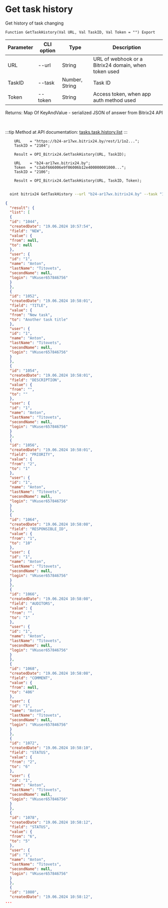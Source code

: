 ﻿---
sidebar_position: 19
---

# Get task history
 Get history of task changing



`Function GetTaskHistory(Val URL, Val TaskID, Val Token = "") Export`

  | Parameter | CLI option | Type | Description |
  |-|-|-|-|
  | URL | --url | String | URL of webhook or a Bitrix24 domain, when token used |
  | TaskID | --task | Number, String | Task ID |
  | Token | --token | String | Access token, when app auth method used |

  
  Returns:  Map Of KeyAndValue - serialized JSON of answer from Bitrix24 API

<br/>

:::tip
Method at API documentation: [tasks.task.history.list](https://dev.1c-bitrix.ru/rest_help/tasks/task/tasks/tasks_task_history_list.php)
:::
<br/>


```bsl title="Code example"
    URL    = "https://b24-ar17wx.bitrix24.by/rest/1/1o2...";
    TaskID = "2104";

    Result = OPI_Bitrix24.GetTaskHistory(URL, TaskID);

    URL    = "b24-ar17wx.bitrix24.by";
    Token  = "c3abf666006e9f06006b12e400000001000...";
    TaskID = "2106";

    Result = OPI_Bitrix24.GetTaskHistory(URL, TaskID, Token);
```



```sh title="CLI command example"
    
  oint bitrix24 GetTaskHistory --url "b24-ar17wx.bitrix24.by" --task "1080" --token "fe3fa966006e9f06006b12e400000001000..."

```

```json title="Result"
{
  "result": {
  "list": [
  {
  "id": "1044",
  "createdDate": "19.06.2024 10:57:54",
  "field": "NEW",
  "value": {
  "from": null,
  "to": null
  },
  "user": {
  "id": "1",
  "name": "Anton",
  "lastName": "Titovets",
  "secondName": null,
  "login": "VKuser657846756"
  }
  },
  {
  "id": "1052",
  "createdDate": "19.06.2024 10:58:01",
  "field": "TITLE",
  "value": {
  "from": "New task",
  "to": "Another task title"
  },
  "user": {
  "id": "1",
  "name": "Anton",
  "lastName": "Titovets",
  "secondName": null,
  "login": "VKuser657846756"
  }
  },
  {
  "id": "1054",
  "createdDate": "19.06.2024 10:58:01",
  "field": "DESCRIPTION",
  "value": {
  "from": "",
  "to": ""
  },
  "user": {
  "id": "1",
  "name": "Anton",
  "lastName": "Titovets",
  "secondName": null,
  "login": "VKuser657846756"
  }
  },
  {
  "id": "1056",
  "createdDate": "19.06.2024 10:58:01",
  "field": "PRIORITY",
  "value": {
  "from": "2",
  "to": "1"
  },
  "user": {
  "id": "1",
  "name": "Anton",
  "lastName": "Titovets",
  "secondName": null,
  "login": "VKuser657846756"
  }
  },
  {
  "id": "1064",
  "createdDate": "19.06.2024 10:58:08",
  "field": "RESPONSIBLE_ID",
  "value": {
  "from": "1",
  "to": "10"
  },
  "user": {
  "id": "1",
  "name": "Anton",
  "lastName": "Titovets",
  "secondName": null,
  "login": "VKuser657846756"
  }
  },
  {
  "id": "1066",
  "createdDate": "19.06.2024 10:58:08",
  "field": "AUDITORS",
  "value": {
  "from": "",
  "to": "1"
  },
  "user": {
  "id": "1",
  "name": "Anton",
  "lastName": "Titovets",
  "secondName": null,
  "login": "VKuser657846756"
  }
  },
  {
  "id": "1068",
  "createdDate": "19.06.2024 10:58:08",
  "field": "COMMENT",
  "value": {
  "from": null,
  "to": "406"
  },
  "user": {
  "id": "1",
  "name": "Anton",
  "lastName": "Titovets",
  "secondName": null,
  "login": "VKuser657846756"
  }
  },
  {
  "id": "1072",
  "createdDate": "19.06.2024 10:58:10",
  "field": "STATUS",
  "value": {
  "from": "2",
  "to": "6"
  },
  "user": {
  "id": "1",
  "name": "Anton",
  "lastName": "Titovets",
  "secondName": null,
  "login": "VKuser657846756"
  }
  },
  {
  "id": "1078",
  "createdDate": "19.06.2024 10:58:12",
  "field": "STATUS",
  "value": {
  "from": "6",
  "to": "5"
  },
  "user": {
  "id": "1",
  "name": "Anton",
  "lastName": "Titovets",
  "secondName": null,
  "login": "VKuser657846756"
  }
  },
  {
  "id": "1080",
  "createdDate": "19.06.2024 10:58:12",
...
```
